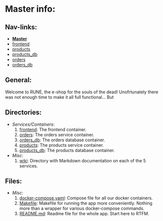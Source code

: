# Master info:

## Nav-links:

- **[Master](/README.md)**
- [frontend](/wiki/frontend.md)
- [products](/wiki/products_service.md)
- [products_db](/wiki/products_db.md)
- [orders](/wiki/orders_service.md)
- [orders_db](/wiki/orders_db.md)

## General:

Welcome to RUNE, the e-shop for the souls of the dead! Unofrtunately there was not enough time to make it all full functional... But

## Directories:

- *Services/Containers*:
    1. [frontend](/frontend/):
        The frontend container.
    2. [orders](/orders/):
        The orders service container.
    3. [orders_db](/orders_db):
        The orders database container.
    4. [products](/products/):
        The products service container.
    5. [products_db](/products_db/):
        The products database container.
- *Misc*:
    1. [wiki](/wiki/):
        Directory with Markdown documentation on each of the 5 services.

## Files:

- *Misc*:
    1. [docker-compose.yaml](docker-compose.yaml):
        Compose file for all our docker containers.
    2. [Makefile](Makefile):
        Makefile for running the app more conveniently. Nothing more than a wrapper for various docker-compose commands.
    3. [README.md](README.md):
        Readme file for the whole app. Start here to RTFM.


